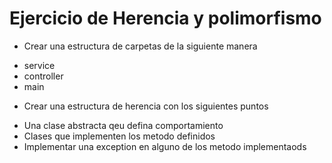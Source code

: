  # Ejercicio de Herencia y polimorfismo 
* Crear una estructura de carpetas de la siguiente manera
- service
- controller
- main

* Crear una estructura de herencia con los siguientes puntos
- Una clase abstracta qeu defina comportamiento
- Clases que implementen los metodo definidos
- Implementar una exception en alguno de los metodo implementaods
